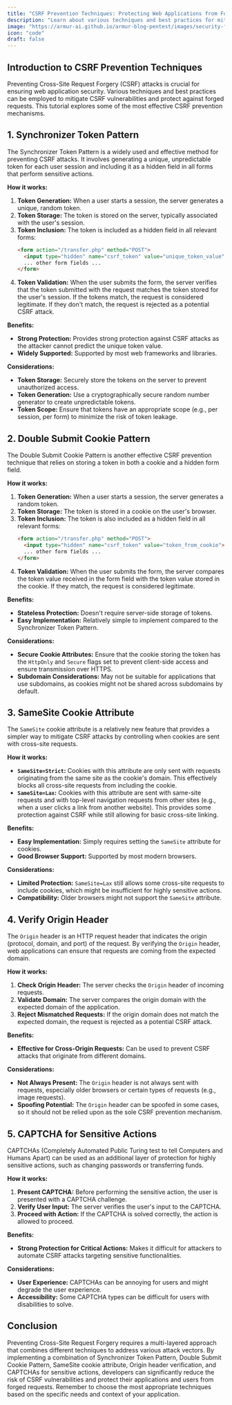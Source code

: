 ```yaml
---
title: "CSRF Prevention Techniques: Protecting Web Applications from Forged Requests"
description: "Learn about various techniques and best practices for mitigating CSRF vulnerabilities and securing web applications against forged requests."
image: "https://armur-ai.github.io/armur-blog-pentest/images/security-fundamentals.png"
icon: "code"
draft: false
---
```

## Introduction to CSRF Prevention Techniques

Preventing Cross-Site Request Forgery (CSRF) attacks is crucial for ensuring web application security. Various techniques and best practices can be employed to mitigate CSRF vulnerabilities and protect against forged requests. This tutorial explores some of the most effective CSRF prevention mechanisms.

## 1. Synchronizer Token Pattern

The Synchronizer Token Pattern is a widely used and effective method for preventing CSRF attacks. It involves generating a unique, unpredictable token for each user session and including it as a hidden field in all forms that perform sensitive actions. 

**How it works:**

1. **Token Generation:** When a user starts a session, the server generates a unique, random token.
2. **Token Storage:** The token is stored on the server, typically associated with the user's session.
3. **Token Inclusion:** The token is included as a hidden field in all relevant forms:
   ```html
   <form action="/transfer.php" method="POST">
     <input type="hidden" name="csrf_token" value="unique_token_value">
     ... other form fields ...
   </form> 
   ```
4. **Token Validation:** When the user submits the form, the server verifies that the token submitted with the request matches the token stored for the user's session. If the tokens match, the request is considered legitimate. If they don't match, the request is rejected as a potential CSRF attack.


**Benefits:**

* **Strong Protection:** Provides strong protection against CSRF attacks as the attacker cannot predict the unique token value.
* **Widely Supported:** Supported by most web frameworks and libraries.

**Considerations:**

* **Token Storage:** Securely store the tokens on the server to prevent unauthorized access.
* **Token Generation:**  Use a cryptographically secure random number generator to create unpredictable tokens.
* **Token Scope:** Ensure that tokens have an appropriate scope (e.g., per session, per form) to minimize the risk of token leakage.

## 2. Double Submit Cookie Pattern

The Double Submit Cookie Pattern is another effective CSRF prevention technique that relies on storing a token in both a cookie and a hidden form field.

**How it works:**

1. **Token Generation:** When a user starts a session, the server generates a random token.
2. **Token Storage:** The token is stored in a cookie on the user's browser.
3. **Token Inclusion:** The token is also included as a hidden field in all relevant forms:
   ```html
   <form action="/transfer.php" method="POST">
     <input type="hidden" name="csrf_token" value="token_from_cookie">
     ... other form fields ...
   </form> 
   ```
4. **Token Validation:** When the user submits the form, the server compares the token value received in the form field with the token value stored in the cookie. If they match, the request is considered legitimate.

**Benefits:**

* **Stateless Protection:** Doesn't require server-side storage of tokens.
* **Easy Implementation:**  Relatively simple to implement compared to the Synchronizer Token Pattern.

**Considerations:**

* **Secure Cookie Attributes:** Ensure that the cookie storing the token has the `HttpOnly` and `Secure` flags set to prevent client-side access and ensure transmission over HTTPS.
* **Subdomain Considerations:** May not be suitable for applications that use subdomains, as cookies might not be shared across subdomains by default.

## 3. SameSite Cookie Attribute

The `SameSite` cookie attribute is a relatively new feature that provides a simpler way to mitigate CSRF attacks by controlling when cookies are sent with cross-site requests. 

**How it works:**

* **`SameSite=Strict`:** Cookies with this attribute are only sent with requests originating from the same site as the cookie's domain. This effectively blocks all cross-site requests from including the cookie.
* **`SameSite=Lax`:** Cookies with this attribute are sent with same-site requests and with top-level navigation requests from other sites (e.g., when a user clicks a link from another website). This provides some protection against CSRF while still allowing for basic cross-site linking.

**Benefits:**

* **Easy Implementation:**  Simply requires setting the `SameSite` attribute for cookies.
* **Good Browser Support:** Supported by most modern browsers.

**Considerations:**

* **Limited Protection:**  `SameSite=Lax` still allows some cross-site requests to include cookies, which might be insufficient for highly sensitive actions.
* **Compatibility:** Older browsers might not support the `SameSite` attribute.

## 4. Verify Origin Header

The `Origin` header is an HTTP request header that indicates the origin (protocol, domain, and port) of the request.  By verifying the `Origin` header, web applications can ensure that requests are coming from the expected domain.

**How it works:**

1. **Check Origin Header:** The server checks the `Origin` header of incoming requests.
2. **Validate Domain:** The server compares the origin domain with the expected domain of the application.
3. **Reject Mismatched Requests:** If the origin domain does not match the expected domain, the request is rejected as a potential CSRF attack.

**Benefits:**

* **Effective for Cross-Origin Requests:** Can be used to prevent CSRF attacks that originate from different domains.

**Considerations:**

* **Not Always Present:** The `Origin` header is not always sent with requests, especially older browsers or certain types of requests (e.g., image requests).
* **Spoofing Potential:**  The `Origin` header can be spoofed in some cases, so it should not be relied upon as the sole CSRF prevention mechanism.

## 5. CAPTCHA for Sensitive Actions

CAPTCHAs (Completely Automated Public Turing test to tell Computers and Humans Apart) can be used as an additional layer of protection for highly sensitive actions, such as changing passwords or transferring funds.

**How it works:**

1. **Present CAPTCHA:** Before performing the sensitive action, the user is presented with a CAPTCHA challenge.
2. **Verify User Input:** The server verifies the user's input to the CAPTCHA.
3. **Proceed with Action:** If the CAPTCHA is solved correctly, the action is allowed to proceed.

**Benefits:**

* **Strong Protection for Critical Actions:**  Makes it difficult for attackers to automate CSRF attacks targeting sensitive functionalities.

**Considerations:**

* **User Experience:** CAPTCHAs can be annoying for users and might degrade the user experience.
* **Accessibility:**  Some CAPTCHA types can be difficult for users with disabilities to solve.

## Conclusion

Preventing Cross-Site Request Forgery requires a multi-layered approach that combines different techniques to address various attack vectors. By implementing a combination of Synchronizer Token Pattern, Double Submit Cookie Pattern, SameSite cookie attribute, Origin header verification, and CAPTCHAs for sensitive actions, developers can significantly reduce the risk of CSRF vulnerabilities and protect their applications and users from forged requests. Remember to choose the most appropriate techniques based on the specific needs and context of your application.